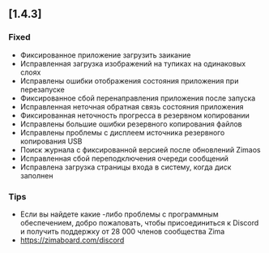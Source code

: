 ## [1.4.3]
### Fixed
- Фиксированное приложение загрузить заикание
- Исправленная загрузка изображений на тупиках на одинаковых слоях
- Исправлены ошибки отображения состояния приложения при перезапуске
- Фиксированное сбой перенаправления приложения после запуска
- Исправленная неточная обратная связь состояния приложения
- Фиксированная неточность прогресса в резервном копировании
- Исправлены большие ошибки резервного копирования файлов
- Исправлены проблемы с дисплеем источника резервного копирования USB
- Поиск журнала с фиксированной версией после обновлений Zimaos
- Исправленная сбой переподключения очереди сообщений
- Исправлена загрузка страницы входа в систему, когда диск заполнен
### Tips
- Если вы найдете какие -либо проблемы с программным обеспечением, добро пожаловать, чтобы присоединиться к Discord и получить поддержку от 28 000 членов сообщества Zima
- <a href = "https://zimaboard.com/discord" target = "_ blank" style = "color: blue"> https://zimaboard.com/discord </a>

